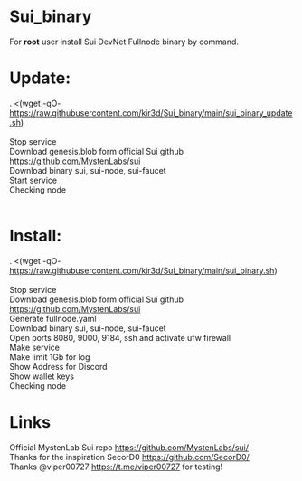 # Sui_binary

For <b>root</b> user install Sui DevNet Fullnode binary by command.<br>

# Update:<br>
. <(wget -qO- https://raw.githubusercontent.com/kir3d/Sui_binary/main/sui_binary_update.sh)<br><br>
Stop service<br>
Download genesis.blob form official Sui github https://github.com/MystenLabs/sui <br>
Download binary sui, sui-node, sui-faucet<br>
Start service<br>
Checking node<br>
<br>
# Install:<br>
. <(wget -qO- https://raw.githubusercontent.com/kir3d/Sui_binary/main/sui_binary.sh)<br><br>
Stop service<br>
Download genesis.blob form official Sui github https://github.com/MystenLabs/sui <br>
Generate fullnode.yaml<br>
Download binary sui, sui-node, sui-faucet<br>
Open ports 8080, 9000, 9184, ssh and activate ufw firewall <br>
Make service<br>
Make limit 1Gb for log<br>
Show Address for Discord<br>
Show wallet keys<br>
Checking node<br>

# Links
Official MystenLab Sui repo https://github.com/MystenLabs/sui/<br>
Thanks for the inspiration SecorD0 https://github.com/SecorD0/<br>
Thanks @viper00727 https://t.me/viper00727 for testing!<br>
